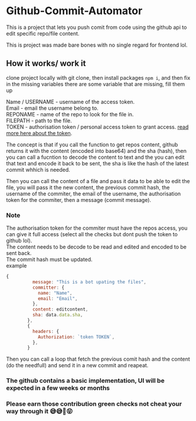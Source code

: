 # Github-Commit-Automator
  
This is a project that lets you push comit from code using the github api to edit specific repo/file content.     

This is project was made bare bones with no single regard for frontend lol.    

## How it works/ work it

clone project locally with git clone, then install packages `npm i`, and then fix in the missing variables there are some variable 
that are missing, fill them up        

Name / USERNAME - username of the access token.     
Email - email the username belong to.     
REPONAME - name of the repo to look for the file in.     
FILEPATH - path to the file.     
TOKEN - authorisation token / personal access token to grant access. [read more here about the token](https://docs.github.com/en/authentication/keeping-your-account-and-data-secure/creating-a-personal-access-token).    


The concept is that if you call the function to get repos content, github returns it with the content (encoded into base64) and the sha (hash), then you can call a fucntion to decode the content to text and the you can edit that text and encode it back to be sent, the sha is like the hash of the latest commit whhich is needed.      

Then you can call the content of a file and pass it data to be able to edit the file, you will pass it the new content, the previous commit hash, the username of the commiter, the email of the username, the authorisation token for the commiter, then a message (commit message).

### Note 
The authorisation token for the commiter must have the repos access, you can give it full access (select all the checks but dont push the token to github lol).     
The content needs to be decode to be read and edited and encoded to be sent back.      
The commit hash must be updated.    
example
```js
{
          message: "This is a bot upating the files",
          committer: {
            name: "Name",
            email: "Email",
          },
          content: editcontent,
          sha: data.data.sha,
        },
        {
          headers: {
            Authorization: `token TOKEN`,
          },
        }
 ```
 Then you can call a loop that fetch the previous comit hash and the content (do the needfull) and send it in a new commit and reapeat.    

### The github contains a basic implementation, UI will be expected in a few weeks or months 
### Please earn those contribution green checks not cheat your way through it 😅😅🥲😝   
